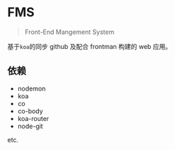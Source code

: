# FMS

> Front-End Mangement System

基于`koa`的同步 github 及配合 frontman 构建的 web 应用。

## 依赖

* nodemon
* koa
* co
* co-body
* koa-router
* node-git

etc.